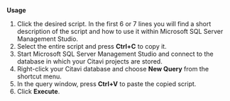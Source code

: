 **Usage**

1. Click the desired script. In the first 6 or 7 lines you will find a short description of the script and how to use it within Microsoft SQL Server Management Studio.
2. Select the entire script and press **Ctrl+C** to copy it.
3. Start Microsoft SQL Server Management Studio and connect to the database in which your Citavi projects are stored.
4. Right-click your Citavi database and choose **New Query** from the shortcut menu.
5. In the query window, press **Ctrl+V** to paste the copied script.
6. Click **Execute**.
